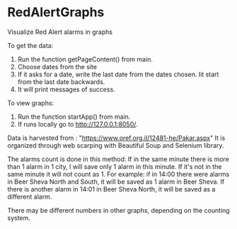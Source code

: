 # RedAlertGraphs
Visualize Red Alert alarms in graphs 

To get the data:
1. Run the function getPageContent() from main.
2. Choose dates from the site
3. If it asks for a date, write the last date from the dates chosen. Iit start from the last date backwards.
4. It will print messages of success.

To view graphs:
1. Run the function startApp() from main.
2. If runs locally go to http://127.0.0.1:8050/.


Data is harvested from : "https://www.oref.org.il/12481-he/Pakar.aspx"
It is organized through web scarping with Beautiful Soup and Selenium library.

The alarms count is done in this method:
If in the same minute there is more than 1 alarm in 1 city, I will save only 1 alarm in this minute.
If it's not in the same minute it will not count as 1.
For example: if in 14:00 there were alarms in Beer Sheva North and South, it will be saved as 1 alarm in Beer Sheva.
If there is another alarm in 14:01 in Beer Sheva North, it will be saved as a different alarm.


There may be different numbers in other graphs, depending on the counting system. 
